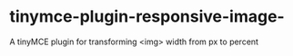 # tinymce-plugin-responsive-image-
A tinyMCE plugin for transforming &lt;img> width from px to percent
